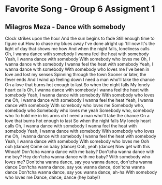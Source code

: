 # Favorite Song - Group 6 Assigment 1

## Milagros Meza - Dance with somebody
Clock strikes upon the hour
And the sun begins to fade
Still enough time to figure out
How to chase my blues away
I've done alright up 'till now
It's the light of day that shows me how
And when the night falls, loneliness calls
Oh, I wanna dance with somebody
I wanna feel the heat with somebody
Yeah, I wanna dance with somebody
With somebody who loves me
Oh, I wanna dance with somebody
I wanna feel the heat with somebody
Yeah, I wanna dance with somebody
With somebody who loves me
I've been in love and lost my senses
Spinning through the town
Sooner or later, the fever ends
And I wind up feeling down
I need a man who'll take the chance
On a love that burns hot enough to last
So when the night falls
My lonely heart calls
Oh, I wanna dance with somebody
I wanna feel the heat with somebody
Yeah, I wanna dance with somebody
With somebody who loves me
Oh, I wanna dance with somebody
I wanna feel the heat
Yeah, I wanna dance with somebody
With somebody who loves me
Somebody who, somebody who
Somebody who loves me yeah
Somebody who, somebody who
To hold me in his arms oh
I need a man who'll take the chance
On a love that burns hot enough to last
So when the night falls
My lonely heart calls
Oh, I wanna dance with somebody
I wanna feel the heat with somebody
Yeah, I wanna dance with somebody
With somebody who loves me
Oh, I wanna dance with somebody
I wanna feel the heat with somebody
Yeah, I wanna dance with somebody
With somebody who loves me
Ooh ooh (dance)
Come on baby (dance)
Ooh, yeah (dance)
Now get with this
Whoah!
Don'tcha wanna dance with me baby?
Don'tcha wanna dance with me boy?
Hey don'tcha wanna dance with me baby?
With somebody who loves me?
Don'tcha wanna dance, say you wanna dance, don'tcha wanna dance
Don'tcha wanna dance, say you wanna dance, don'tcha wanna dance
Don'tcha wanna dance, say you wanna dance, ah-ha
With somebody who loves me
Dance, dance, dance (hey baby!)
